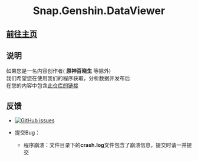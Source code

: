 <div align="center"> 
    <h1 align="center">Snap.Genshin.DataViewer</h1>
</div>

## [前往主页](https://github.com/DGP-Studio/Snap.Genshin)

## 说明
如果您是一名内容创作者( **原神百晓生** 等除外)  
我们希望您在使用我们的程序获取，分析数据并发布后  
在您的内容中包含[此仓库的链接](https://github.com/DGP-Studio/Snap.Genshin)

## 反馈
* [![GitHub issues](https://img.shields.io/github/issues/DGP-studio/Snap.Genshin?style=for-the-badge)](https://github.com/DGP-Studio/Snap.Genshin/issues)  

* 提交Bug：
    * 程序崩溃：文件目录下的**crash.log**文件包含了崩溃信息，提交时请一并提交

